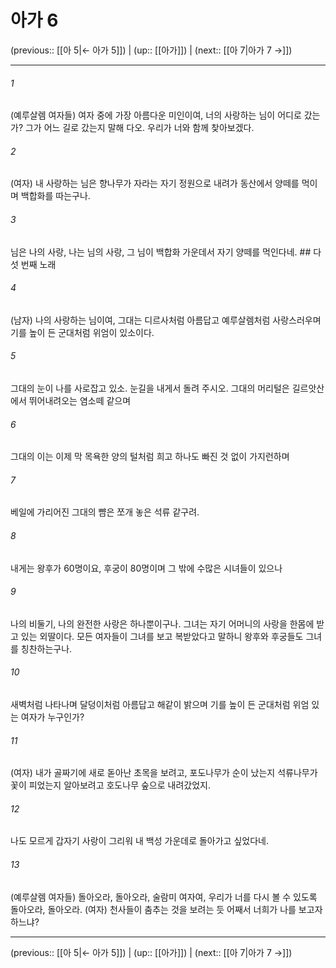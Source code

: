 # 아가 6

(previous:: [[아 5|← 아가 5]]) | (up:: [[아가]]) | (next:: [[아 7|아가 7 →]])

***




###### 1 

(예루살렘 여자들) 여자 중에 가장 아름다운 미인이여, 너의 사랑하는 님이 어디로 갔는가? 그가 어느 길로 갔는지 말해 다오. 우리가 너와 함께 찾아보겠다. 



###### 2 

(여자) 내 사랑하는 님은 향나무가 자라는 자기 정원으로 내려가 동산에서 양떼를 먹이며 백합화를 따는구나. 



###### 3 

님은 나의 사랑, 나는 님의 사랑, 그 님이 백합화 가운데서 자기 양떼를 먹인다네. ## 다섯 번째 노래 



###### 4 

(남자) 나의 사랑하는 님이여, 그대는 디르사처럼 아름답고 예루살렘처럼 사랑스러우며 기를 높이 든 군대처럼 위엄이 있소이다. 



###### 5 

그대의 눈이 나를 사로잡고 있소. 눈길을 내게서 돌려 주시오. 그대의 머리털은 길르앗산에서 뛰어내려오는 염소떼 같으며 



###### 6 

그대의 이는 이제 막 목욕한 양의 털처럼 희고 하나도 빠진 것 없이 가지런하며 



###### 7 

베일에 가리어진 그대의 뺨은 쪼개 놓은 석류 같구려. 



###### 8 

내게는 왕후가 60명이요, 후궁이 80명이며 그 밖에 수많은 시녀들이 있으나 



###### 9 

나의 비둘기, 나의 완전한 사랑은 하나뿐이구나. 그녀는 자기 어머니의 사랑을 한몸에 받고 있는 외딸이다. 모든 여자들이 그녀를 보고 복받았다고 말하니 왕후와 후궁들도 그녀를 칭찬하는구나. 



###### 10 

새벽처럼 나타나며 달덩이처럼 아름답고 해같이 밝으며 기를 높이 든 군대처럼 위엄 있는 여자가 누구인가? 



###### 11 

(여자) 내가 골짜기에 새로 돋아난 초목을 보려고, 포도나무가 순이 났는지 석류나무가 꽃이 피었는지 알아보려고 호도나무 숲으로 내려갔었지. 



###### 12 

나도 모르게 갑자기 사랑이 그리워 내 백성 가운데로 돌아가고 싶었다네. 



###### 13 

(예루살렘 여자들) 돌아오라, 돌아오라, 술람미 여자여, 우리가 너를 다시 볼 수 있도록 돌아오라, 돌아오라. (여자) 천사들이 춤추는 것을 보려는 듯 어째서 너희가 나를 보고자 하느냐?

***

(previous:: [[아 5|← 아가 5]]) | (up:: [[아가]]) | (next:: [[아 7|아가 7 →]])
